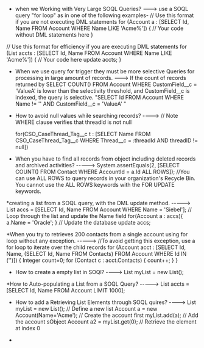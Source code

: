 * when we Working with Very Large SOQL Queries?
---> use a SOQL query "for loop" as in one of the following examples-
 // Use this format if you are not executing DML statements 
  for (Account a : [SELECT Id, Name FROM Account 
                  WHERE Name LIKE 'Acme%']) {
    // Your code without DML statements here
 }

 // Use this format for efficiency if you are executing DML statements 
  for (List<Account> accts : [SELECT Id, Name FROM Account
                            WHERE Name LIKE 'Acme%']) {
    // Your code here
    update accts;
 }

 
 
* When we use query for trigger they must be more selective Queries for processing in large amount of records.
 ---> If the count of records returned by SELECT COUNT() FROM Account WHERE CustomField__c = 'ValueA' is lower than the selectivity   threshold, and CustomField__c is indexed, the query is selective.
 "SELECT Id FROM Account WHERE Name != '' AND CustomField__c = 'ValueA' "


* How to avoid null values while searching records?
 ----> // Note WHERE clause verifies that threadId is not null

   for(CSO_CaseThread_Tag__c t : 
      [SELECT Name FROM CSO_CaseThread_Tag__c 
      WHERE Thread__c = :threadId AND
      threadID != null])
      
 * When you have to find all records from object including deleted records and archived activities?
 -----> System.assertEquals(2, [SELECT COUNT() FROM Contact WHERE AccountId = a.Id ALL ROWS]);
 //You can use ALL ROWS to query records in your organization's Recycle Bin. You cannot use the ALL ROWS keywords with the FOR UPDATE keywords.
 
 *creating a list from a SOQL query, with the DML update method.
 -----> List<Account> accs = [SELECT Id, Name FROM Account WHERE Name = 'Siebel']; 
  // Loop through the list and update the Name field
 for(Account a : accs){
   a.Name = 'Oracle';
 }
 // Update the database
 update accs;
 
 
 *When you try to retrieves 200 contacts from a single account using for loop without any exception.
 -----> //To avoid getting this exception, use a for loop to iterate over the child records
 for (Account acct : [SELECT Id, Name, (SELECT Id, Name FROM Contacts) 
                    FROM Account WHERE Id IN ('<ID value>')]) { 
    Integer count=0;
    for (Contact c : acct.Contacts) {
        count++;
    }
}
 
 
 * How to create a empty list in SOQl?
 ----> List<Account> myList = new List<Account>();
 
 *How to Auto-populating a List from a SOQL Query?
 -----> List<Account> accts = [SELECT Id, Name FROM Account LIMIT 1000];
 
 * How to add a Retrieving List Elements through SOQL quires?
 ----> List<Account> myList = new List<Account>(); // Define a new list
  Account a = new Account(Name='Acme'); // Create the account first
  myList.add(a);                    // Add the account sObject
  Account a2 = myList.get(0);      // Retrieve the element at index 0


*


      
 
